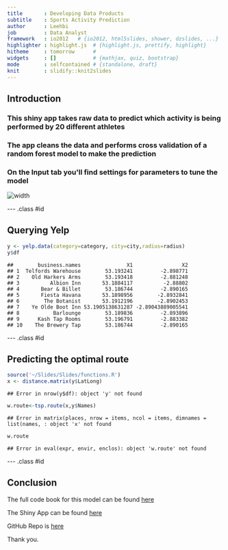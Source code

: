 ```yaml
---
title       : Developing Data Products
subtitle    : Sports Activity Prediction
author      : Leehbi
job         : Data Analyst
framework   : io2012   # {io2012, html5slides, shower, dzslides, ...}
highlighter : highlight.js  # {highlight.js, prettify, highlight}
hitheme     : tomorrow      # 
widgets     : []            # {mathjax, quiz, bootstrap}
mode        : selfcontained # {standalone, draft}
knit        : slidify::knit2slides
---
```



## Introduction

### This shiny app takes raw data to predict which activity is being performed by 20 different athletes
### The app cleans the data and performs cross validation of a random forest model to make the prediction
### 
### On the Input tab you'll find settings for parameters to tune the model
![width]("UM.png")


--- .class #id 

## Querying Yelp


```r
y <- yelp.data(category=category, city=city,radius=radius)
y$df
```

```
##        business.names               X1                X2
## 1  Telfords Warehouse        53.193241         -2.898771
## 2    Old Harkers Arms        53.193418         -2.881248
## 3          Albion Inn       53.1884117          -2.88802
## 4       Bear & Billet        53.186744         -2.890165
## 5       Fiesta Havana       53.1898956        -2.8932841
## 6        The Botanist       53.1912196        -2.8902453
## 7    Ye Olde Boot Inn 53.1905138631287 -2.89043889005541
## 8           Barlounge        53.189836         -2.893896
## 9      Kash Tap Rooms        53.196791         -2.883382
## 10    The Brewery Tap        53.186744         -2.890165
```

--- .class #id

## Predicting the optimal route


```r
source('~/Slides/Slides/functions.R')
x <- distance.matrix(y$LatLong)
```

```
## Error in nrow(y$df): object 'y' not found
```

```r
w.route<-tsp.route(x,y$Names)
```

```
## Error in matrix(places, nrow = items, ncol = items, dimnames = list(names, : object 'x' not found
```

```r
w.route
```

```
## Error in eval(expr, envir, enclos): object 'w.route' not found
```

--- .class #id

## Conclusion

The full code book for this model can be found [here](http://rpubs.com/leehbi/tour)

The Shiny App can be found [here](http://leehbi.shinyapps.io/UltimateTour/)

GitHub Repo is [here](https://github.com/leehbi/developingdataproducts)

Thank you.

